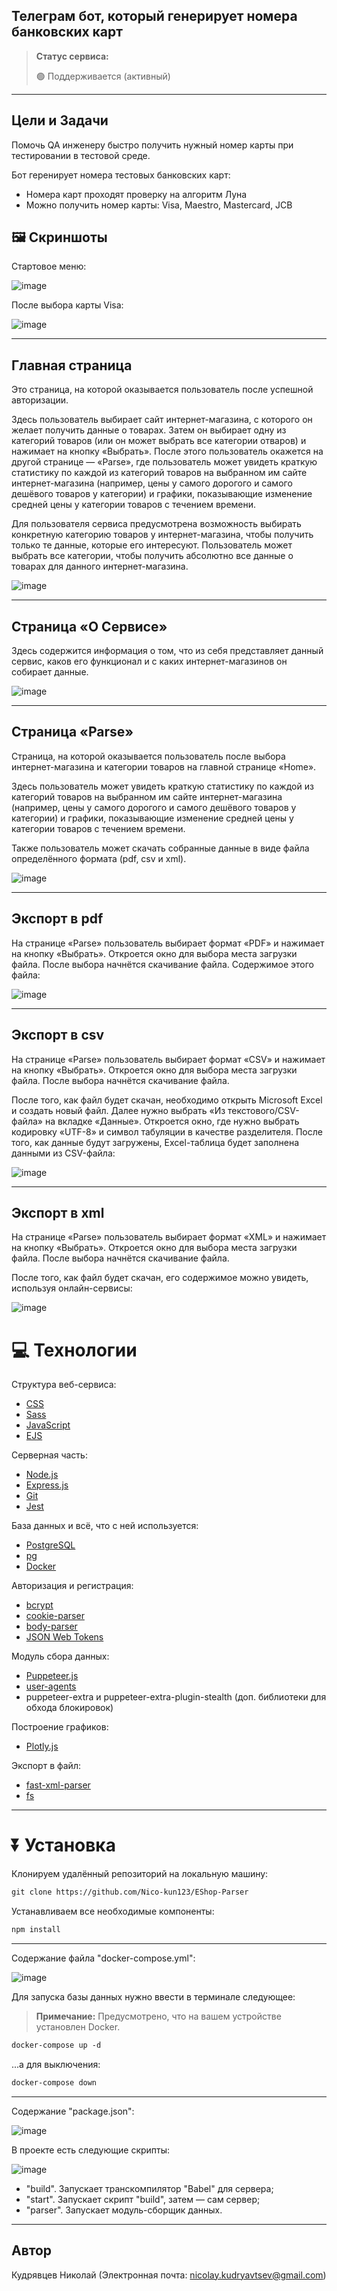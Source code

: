 <h2>Телеграм бот, который генерирует номера банковских карт</h1>

> **Статус сервиса:**
>
> 🟢 Поддерживается (активный) 

---

## Цели и Задачи
Помочь QA инженеру быстро получить нужный номер карты при тестировании в тестовой среде.

Бот геренирует номера тестовых банковских карт:
* Номера карт проходят проверку на алгоритм Луна
* Можно получить номер карты: Visa, Maestro, Mastercard, JCB

## 🖼 Скриншоты

Стартовое меню:

![image](https://raw.githubusercontent.com/German-D/tg_credit_cards/main/menu.png)

После выбора карты Visa:

![image](https://raw.githubusercontent.com/German-D/tg_credit_cards/main/visa.png)

---

## Главная страница

Это страница, на которой оказывается пользователь после успешной авторизации.

Здесь пользователь выбирает сайт интернет-магазина, с которого он желает получить данные о товарах. Затем он выбирает одну из категорий товаров (или он может выбрать все категории отваров) и нажимает на кнопку «Выбрать». После этого пользователь окажется на другой странице — «Parse», где пользователь может увидеть краткую статистику по каждой из категорий товаров на выбранном им сайте интернет-магазина (например, цены у самого дорогого и самого дешёвого товаров у категории) и графики, показывающие изменение средней цены у категории товаров с течением времени.

Для пользователя сервиса предусмотрена возможность выбирать конкретную категорию товаров у интернет-магазина, чтобы получить только те данные, которые его интересуют. Пользователь может выбрать все категории, чтобы получить абсолютно все данные о товарах для данного интернет-магазина.

![image](https://github.com/Nico-kun123/EShop-Parser/assets/77405288/02fb2a4e-ffae-4e21-b068-fec673c2fb25)

---

## Страница «О Сервисе»

Здесь содержится информация о том, что из себя представляет данный сервис, каков его функционал и с каких интернет-магазинов он собирает данные.

![image](https://github.com/Nico-kun123/EShop-Parser/assets/77405288/b6380088-5adc-4be3-9def-aee5489c5bbe)

---

## Страница «Parse»

Страница, на которой оказывается пользователь после выбора интернет-магазина и категории товаров на главной странице «Home».

Здесь пользователь может увидеть краткую статистику по каждой из категорий товаров на выбранном им сайте интернет-магазина (например, цены у самого дорогого и самого дешёвого товаров у категории) и графики, показывающие изменение средней цены у категории товаров с течением времени.

Также пользователь может скачать собранные данные в виде файла определённого формата (pdf, csv и xml).

![image](https://github.com/Nico-kun123/EShop-Parser/assets/77405288/e63928d1-8d69-4198-8220-800bd5216814)

---

## Экспорт в pdf

На странице «Parse» пользователь выбирает формат «PDF» и нажимает на кнопку «Выбрать». Откроется окно для выбора места загрузки файла. После выбора начнётся скачивание файла.
Содержимое этого файла:

![image](https://github.com/Nico-kun123/EShop-Parser/assets/77405288/052dcd66-227a-4cee-bee3-1373cfb4023d)

---

## Экспорт в csv

На странице «Parse» пользователь выбирает формат «CSV» и нажимает на кнопку «Выбрать». Откроется окно для выбора места загрузки файла. После выбора начнётся скачивание файла.

После того, как файл будет скачан, необходимо открыть Microsoft Excel и создать новый файл. Далее нужно выбрать «Из текстового/CSV-файла» на вкладке «Данные». Откроется окно, где нужно выбрать кодировку «UTF-8» и символ табуляции в качестве разделителя. После того, как данные будут загружены, Excel-таблица будет заполнена данными из CSV-файла:

![image](https://github.com/Nico-kun123/EShop-Parser/assets/77405288/4a1ea36b-5ac0-4943-a184-5c8b736a78ff)

---

## Экспорт в xml

На странице «Parse» пользователь выбирает формат «XML» и нажимает на кнопку «Выбрать». Откроется окно для выбора места загрузки файла. После выбора начнётся скачивание файла.

После того, как файл будет скачан, его содержимое можно увидеть, используя онлайн-сервисы:

![image](https://github.com/Nico-kun123/EShop-Parser/assets/77405288/88ba697b-2695-4814-b8e7-497e07908b7e)

# 💻 Технологии

Структура веб-сервиса:
- [CSS](https://developer.mozilla.org/en-US/docs/Web/CSS)
- [Sass](https://sass-lang.com/)
- [JavaScript](https://developer.mozilla.org/en-US/docs/Web/JavaScript)
- [EJS](https://ejs.co)

Серверная часть:
- [Node.js](https://nodejs.org/)
- [Express.js](https://expressjs.com/)
- [Git](https://git-scm.com/)
- [Jest](https://jestjs.io/)

База данных и всё, что с ней используется:
- [PostgreSQL](https://www.postgresql.org/)
- [pg](https://www.npmjs.com/package/pg)
- [Docker](https://www.docker.com/)

Авторизация и регистрация:
- [bcrypt](https://www.npmjs.com/package/bcrypt)
- [cookie-parser](https://www.npmjs.com/package/cookie-parser)
- [body-parser](https://www.npmjs.com/package/body-parser)
- [JSON Web Tokens](https://jwt.io)

Модуль сбора данных:
- [Puppeteer.js](https://pptr.dev)
- [user-agents](https://www.npmjs.com/package/user-agents)
- puppeteer-extra и puppeteer-extra-plugin-stealth (доп. библиотеки для обхода блокировок)

Построение графиков:
- [Plotly.js](https://jestjs.io/)
  
Экспорт в файл:
- [fast-xml-parser](https://jestjs.io/)
- [fs](https://nodejs.org/api/fs.html)

---

# ⏬ Установка

Клонируем удалённый репозиторий на локальную машину:
```markdown
git clone https://github.com/Nico-kun123/EShop-Parser
```
Устанавливаем все необходимые компоненты:
``` markdown
npm install
```
---
Содержание файла "docker-compose.yml":

![image](https://github.com/Nico-kun123/EShop-Parser/assets/77405288/5144d052-5d72-4fc3-a2f1-6f5b577079bc)

Для запуска базы данных нужно ввести в терминале следующее:
> **Примечание:** Предусмотрено, что на вашем устройстве установлен Docker.
```markdown
docker-compose up -d
```
...а для выключения:
```markdown
docker-compose down
```
---
Содержание "package.json":

![image](https://github.com/Nico-kun123/EShop-Parser/assets/77405288/4cbbc681-c4ae-4712-8073-8e4fe5f40acf)

В проекте есть следующие скрипты:

![image](https://github.com/Nico-kun123/EShop-Parser/assets/77405288/2864fbc1-a13f-4ccf-9db2-3c178ba2a1ef)

- "build". Запускает транскомпилятор "Babel" для сервера;
- "start". Запускает скрипт "build", затем — сам сервер;
- "parser". Запускает модуль-сборщик данных.
---
## Автор

Кудрявцев Николай (Электронная почта: nicolay.kudryavtsev@gmail.com)
